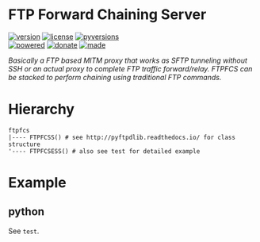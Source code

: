 # FTP Forward Chaining Server

<badges>[![version](https://img.shields.io/pypi/v/ftpfcs.svg)](https://pypi.org/project/ftpfcs/)
[![license](https://img.shields.io/pypi/l/ftpfcs.svg)](https://pypi.org/project/ftpfcs/)
[![pyversions](https://img.shields.io/pypi/pyversions/ftpfcs.svg)](https://pypi.org/project/ftpfcs/)  
[![powered](https://img.shields.io/badge/Say-Thanks-ddddff.svg)](https://saythanks.io/to/foxe6)
[![donate](https://img.shields.io/badge/Donate-Paypal-0070ba.svg)](https://paypal.me/foxe6)
[![made](https://img.shields.io/badge/Made%20with-PyCharm-red.svg)](https://www.jetbrains.com/pycharm/)
</badges>

<i>Basically a FTP based MITM proxy that works as SFTP tunneling without SSH or an actual proxy to complete FTP traffic forward/relay. FTPFCS can be stacked to perform chaining using traditional FTP commands.</i>

# Hierarchy

```
ftpfcs
|---- FTPFCSS() # see http://pyftpdlib.readthedocs.io/ for class structure
'---- FTPFCSESS() # also see test for detailed example
```

# Example

## python
See `test`.